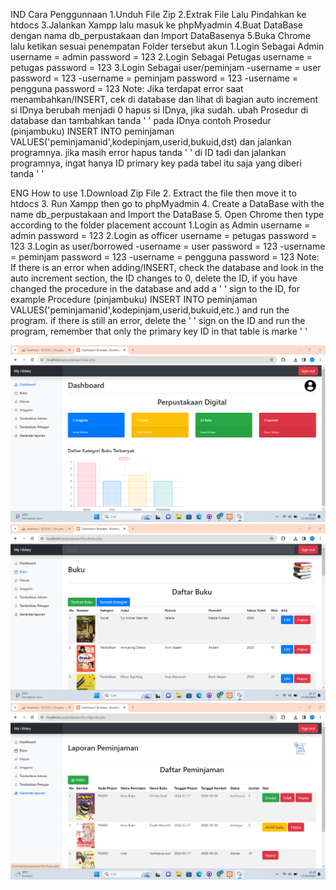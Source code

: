 IND
Cara Penggunnaan
1.Unduh File Zip
2.Extrak File Lalu Pindahkan ke htdocs
3.Jalankan Xampp lalu masuk ke phpMyadmin
4.Buat DataBase dengan nama db_perpustakaan dan Import DataBasenya
5.Buka Chrome lalu ketikan sesuai penempatan Folder tersebut
akun
1.Login Sebagai Admin
  username = admin
  password = 123
2.Login Sebagai Petugas
  username = petugas
  password = 123
3.Login Sebagai user/peminjam
  -username = user
   password = 123
  -username = peminjam
   password = 123
  -username = pengguna
   password = 123
   Note:
   Jika terdapat error saat menambahkan/INSERT, cek di database dan lihat di bagian auto increment si IDnya berubah menjadi 0 hapus si IDnya, jika sudah. ubah Prosedur di database dan tambahkan tanda ' ' pada IDnya contoh Prosedur (pinjambuku) INSERT INTO peminjaman VALUES('peminjamanid',kodepinjam,userid,bukuid,dst) dan jalankan programnya. jika masih error hapus tanda ' ' di ID tadi dan jalankan programnya, ingat hanya ID primary key pada tabel itu saja yang diberi tanda ' '
  
ENG
How to use
1.Download Zip File
2. Extract the file then move it to htdocs
3. Run Xampp then go to phpMyadmin
4. Create a DataBase with the name db_perpustakaan and Import the DataBase
5. Open Chrome then type according to the folder placement
account
1.Login as Admin
  username = admin
  password = 123
2.Login as officer
  username = petugas
  password = 123
3.Login as user/borrowed
  -username = user
   password = 123
  -username = peminjam
   password = 123
  -username = pengguna
   password = 123
   Note:
   If there is an error when adding/INSERT, check the database and look in the auto increment section, the ID changes to 0, delete the ID, if you have changed the procedure in the database and add a ' ' sign to the ID, for example Procedure (pinjambuku) INSERT INTO peminjaman VALUES('peminjamanid',kodepinjam,userid,bukuid,etc.) and run the program. if there is still an error, delete the ' ' sign on the ID and run the program, remember that only the primary key ID in that table is marke ' '

![alt text](https://github.com/arsalfrlh/App-My-Library/blob/main/dashboard.png?raw=true)
![alt text](https://github.com/arsalfrlh/App-My-Library/blob/main/buku.png?raw=true)
![alt text](https://github.com/arsalfrlh/App-My-Library/blob/main/laporan.png?raw=true)

